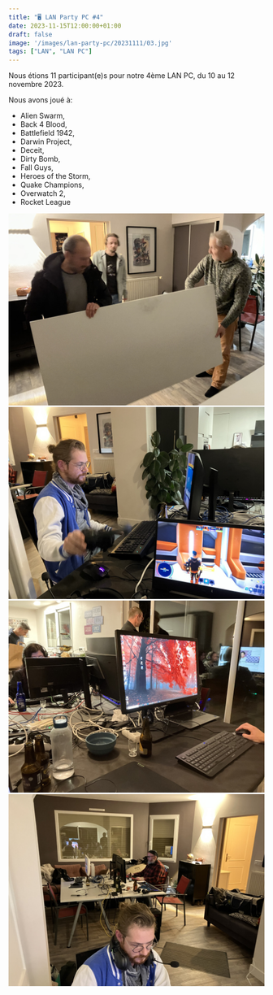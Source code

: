 ```yaml
---
title: "🖥️ LAN Party PC #4"
date: 2023-11-15T12:00:00+01:00
draft: false
image: '/images/lan-party-pc/20231111/03.jpg'
tags: ["LAN", "LAN PC"]
---
```


Nous étions 11 participant(e)s pour notre 4ème LAN PC, du 10 au 12 novembre 2023.

<!--more-->

Nous avons joué à:
- Alien Swarm,
- Back 4 Blood,
- Battlefield 1942,
- Darwin Project,
- Deceit,
- Dirty Bomb,
- Fall Guys,
- Heroes of the Storm,
- Quake Champions,
- Overwatch 2,
- Rocket League

![01](/images/lan-party-pc/20231111/01.jpg)
![02](/images/lan-party-pc/20231111/02.jpg)
![03](/images/lan-party-pc/20231111/03.jpg)
![04](/images/lan-party-pc/20231111/04.jpg)

